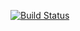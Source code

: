 [![Build Status](https://drone.jheuel.boosted.science/api/badges/jheuel/ohrwurm/status.svg)](https://drone.jheuel.boosted.science/jheuel/ohrwurm)
